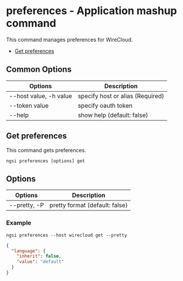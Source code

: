 # preferences - Application mashup command

This command manages preferences for WireCloud.

-   [Get preferences](#get-preferences)

## Common Options

| Options                         | Description                      |
| ------------------------------- | -------------------------------- |
| --host value, -h value          | specify host or alias (Required) |
| --token value                   | specify oauth token              |
| --help                          | show help (default: false)       |

<a name="get-preferences"></a>

## Get preferences

This command gets preferences.

```console
ngsi preferences [options] get
```

## Options

| Options      | Description                    |
| ------------ | ------------------------------ |
| --pretty, -P | pretty format (default: false) |

### Example

```console
ngsi preferences --host wirecloud get --pretty
```

```json
{
  "language": {
    "inherit": false,
    "value": "default"
  }
}
```
